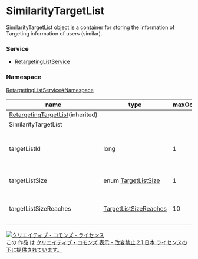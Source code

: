 # SimilarityTargetList
SimilarityTargetList object is a container for storing the information of Targeting information of users (similar).

### Service
+ [RetargetingListService](../../services/RetargetingListService.md)

### Namespace
[RetargetingListService#Namespace](../../services/RetargetingListService.md#namespace)

| name | type | maxOccurs | minOccurs | response | add | set | remove | description |
|---|---|---|---|---|---|---|---|---|
| <a href="./RetargetingTargetList.md">RetargetingTargetList</a>(inherited)|||||||||
| SimilarityTargetList|||||||||
| targetListId| long| 1| 0| ○| Requirement| Ignore| Ignore| Target ID for retargeting similar users. |
| targetListSize| enum <a href="./TargetListSize.md">TargetListSize</a>| 1| 0| ○| Optional<br>&lowast;Default: RATE_10| Optional| Ignore| Target list size. |
| targetListSizeReaches| <a href="./TargetListSizeReaches.md">TargetListSizeReaches</a>| 10| 0| ○| Ignore| Ignore| Ignore| Each reaches of  target list size. |

<a rel="license" href="http://creativecommons.org/licenses/by-nd/2.1/jp/"><img alt="クリエイティブ・コモンズ・ライセンス" style="border-width:0" src="https://i.creativecommons.org/l/by-nd/2.1/jp/88x31.png" /></a><br />この 作品 は <a rel="license" href="http://creativecommons.org/licenses/by-nd/2.1/jp/">クリエイティブ・コモンズ 表示 - 改変禁止 2.1 日本 ライセンスの下に提供されています。</a>
